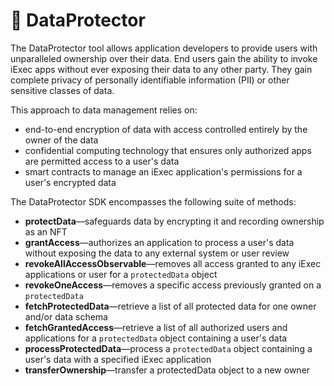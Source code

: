 # 🔐 DataProtector

The DataProtector tool allows application developers to provide users with unparalleled ownership over their data. End users gain the ability to invoke iExec apps without ever exposing their data to any other party. They gain complete privacy of personally identifiable information (PII) or other sensitive classes of data. 

This approach to data management relies on:

* end-to-end encryption of data with access controlled entirely by the owner of the data
* confidential computing technology that ensures only authorized apps are permitted access to a user's data
* smart contracts to manage an iExec application's permissions for a user's encrypted data

The DataProtector SDK encompasses the following suite of methods:

* **protectData**—safeguards data by encrypting it and recording ownership as an NFT
* **grantAccess**—authorizes an application to process a user's data without exposing the data to any external system or user review
* **revokeAllAccessObservable**—removes all access granted to any iExec applications or user for a `protectedData` object
* **revokeOneAccess**—removes a specific access previously granted on a `protectedData`
* **fetchProtectedData**—retrieve a list of all protected data for one owner and/or data schema
* **fetchGrantedAccess**—retrieve a list of all authorized users and applications for a `protectedData` object containing a user's data
* **processProtectedData**—process a `protectedData` object containing a user's data with a specified iExec application
* **transferOwnership**—transfer a protectedData object to a new owner
